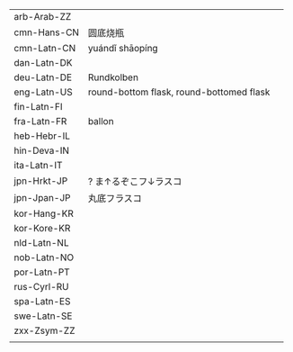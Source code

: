 | | | |
|-|-|-|
| arb-Arab-ZZ |  |  |
| cmn-Hans-CN | 圆底烧瓶 |  |
| cmn-Latn-CN | yuándǐ shāopíng |  |
| dan-Latn-DK |  |  |
| deu-Latn-DE | Rundkolben |  |
| eng-Latn-US | round-bottom flask, round-bottomed flask |  |
| fin-Latn-FI |  |  |
| fra-Latn-FR | ballon |  |
| heb-Hebr-IL |  |  |
| hin-Deva-IN |  |  |
| ita-Latn-IT |  |  |
| jpn-Hrkt-JP | ? ま↑るぞこフ↓ラスコ |  |
| jpn-Jpan-JP | 丸底フラスコ |  |
| kor-Hang-KR |  |  |
| kor-Kore-KR |  |  |
| nld-Latn-NL |  |  |
| nob-Latn-NO |  |  |
| por-Latn-PT |  |  |
| rus-Cyrl-RU |  |  |
| spa-Latn-ES |  |  |
| swe-Latn-SE |  |  |
| zxx-Zsym-ZZ |  |  |
|  |  |  |
